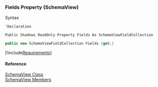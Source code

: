 ﻿### Fields Property (SchemaView)

Syntax

```vbnet
'Declaration

Public Shadows ReadOnly Property Fields As SchemaViewFieldCollection
```

```csharp
public new SchemaViewFieldCollection Fields {get;}
```

[!include[Requirements](../partials/requirements.md)]

#### Reference

[SchemaView Class](fcSDK~FChoice.Foundation.Clarify.Schema.SchemaView.md)  
[SchemaView Members](fcSDK~FChoice.Foundation.Clarify.Schema.SchemaView_members.md)